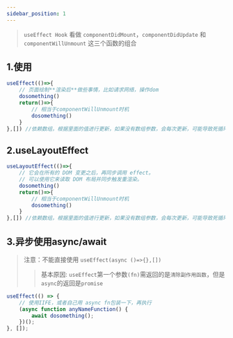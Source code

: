 ```yaml
---
sidebar_position: 1
---
```


> `useEffect Hook` 看做 `componentDidMount`，`componentDidUpdate` 和 `componentWillUnmount` 这三个函数的组合

## 1.使用

```js
useEffect(()=>{
    // 页面绘制**渲染后**做些事情，比如请求网络，操作dom
    dosomething()
    return()=>{
        // 相当于componentWillUnmount时机
        dosomething()
    }
},[]) //依赖数组，根据里面的值进行更新，如果没有数组参数，会每次更新，可能导致死循环

```

## 2.useLayoutEffect

```js
useLayoutEffect(()=>{
    // 它会在所有的 DOM 变更之后，再同步调用 effect。
    // 可以使用它来读取 DOM 布局并同步触发重渲染。
    dosomething()
    return()=>{
        // 相当于componentWillUnmount时机
        dosomething()
    }
},[]) //依赖数组，根据里面的值进行更新，如果没有数组参数，会每次更新，可能导致死循环

```

## 3.异步使用async/await

> 注意：不能直接使用 `useEffect(async ()=>{},[])`
>> 基本原因: `useEffect`第一个参数`(fn)`需返回的是`清除副作用函数`，但是`async`的返回是`promise`
``` js
useEffect(() => {
    // 使用IIFE，或者自己用 async fn包装一下，再执行
    (async function anyNameFunction() {
        await dosomething();
    })();
}, []);

```
